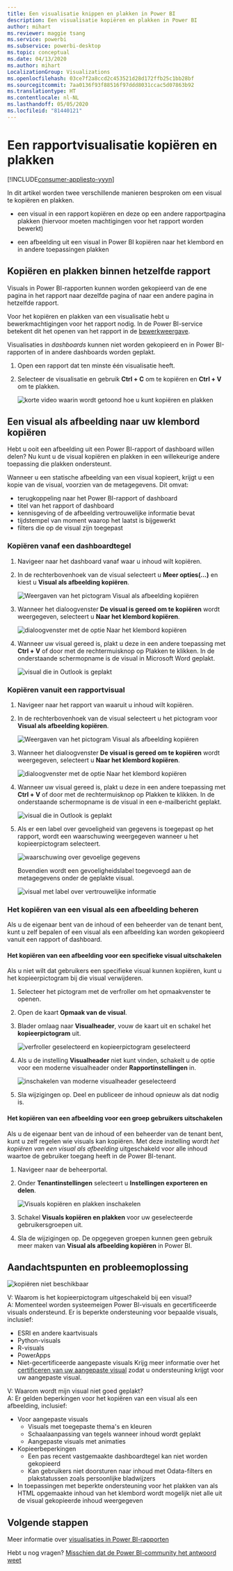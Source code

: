 ```yaml
---
title: Een visualisatie knippen en plakken in Power BI
description: Een visualisatie kopiëren en plakken in Power BI
author: mihart
ms.reviewer: maggie tsang
ms.service: powerbi
ms.subservice: powerbi-desktop
ms.topic: conceptual
ms.date: 04/13/2020
ms.author: mihart
LocalizationGroup: Visualizations
ms.openlocfilehash: 03ce7f2a8ccd2c453521d28d172ffb25c1bb28bf
ms.sourcegitcommit: 7aa0136f93f88516f97ddd8031ccac5d07863b92
ms.translationtype: HT
ms.contentlocale: nl-NL
ms.lasthandoff: 05/05/2020
ms.locfileid: "81440121"
---
```

# <a name="copy-and-paste-a-report-visualization"></a>Een rapportvisualisatie kopiëren en plakken

[!INCLUDE[consumer-appliesto-yyyn](../includes/consumer-appliesto-yyyn.md)]

In dit artikel worden twee verschillende manieren besproken om een visual te kopiëren en plakken. 
* een visual in een rapport kopiëren en deze op een andere rapportpagina plakken (hiervoor moeten machtigingen voor het rapport worden bewerkt)

* een afbeelding uit een visual in Power BI kopiëren naar het klembord en in andere toepassingen plakken

## <a name="copy-and-paste-within-the-same-report"></a>Kopiëren en plakken binnen hetzelfde rapport
Visuals in Power BI-rapporten kunnen worden gekopieerd van de ene pagina in het rapport naar dezelfde pagina of naar een andere pagina in hetzelfde rapport. 

Voor het kopiëren en plakken van een visualisatie hebt u bewerkmachtigingen voor het rapport nodig. In de Power BI-service betekent dit het openen van het rapport in de [bewerkweergave](../consumer/end-user-reading-view.md). 

Visualisaties in *dashboards* kunnen niet worden gekopieerd en in Power BI-rapporten of in andere dashboards worden geplakt.

1. Open een rapport dat ten minste één visualisatie heeft.  

2. Selecteer de visualisatie en gebruik **Ctrl + C** om te kopiëren en **Ctrl + V** om te plakken.      

   ![korte video waarin wordt getoond hoe u kunt kopiëren en plakken](media/power-bi-visualization-copy-paste/copypasteviznew.gif)


## <a name="copy-a-visual-as-an-image-to-your-clipboard"></a>Een visual als afbeelding naar uw klembord kopiëren

Hebt u ooit een afbeelding uit een Power BI-rapport of dashboard willen delen? Nu kunt u de visual kopiëren en plakken in een willekeurige andere toepassing die plakken ondersteunt. 

Wanneer u een statische afbeelding van een visual kopieert, krijgt u een kopie van de visual, voorzien van de metagegevens. Dit omvat:
* terugkoppeling naar het Power BI-rapport of dashboard
* titel van het rapport of dashboard
* kennisgeving of de afbeelding vertrouwelijke informatie bevat
* tijdstempel van moment waarop het laatst is bijgewerkt
* filters die op de visual zijn toegepast

### <a name="copy-from-a-dashboard-tile"></a>Kopiëren vanaf een dashboardtegel

1. Navigeer naar het dashboard vanaf waar u inhoud wilt kopiëren.

2. In de rechterbovenhoek van de visual selecteert u **Meer opties(...)** en kiest u **Visual als afbeelding kopiëren**. 

    ![Weergaven van het pictogram Visual als afbeelding kopiëren](media/power-bi-visualization-copy-paste/power-bi-copy-dashboard.png)

3. Wanneer het dialoogvenster **De visual is gereed om te kopiëren** wordt weergegeven, selecteert u **Naar het klembord kopiëren**.

    ![dialoogvenster met de optie Naar het klembord kopiëren](media/power-bi-visualization-copy-paste/power-bi-copied.png)

4. Wanneer uw visual gereed is, plakt u deze in een andere toepassing met **Ctrl + V** of door met de rechtermuisknop op Plakken te klikken. In de onderstaande schermopname is de visual in Microsoft Word geplakt. 

    ![visual die in Outlook is geplakt](media/power-bi-visualization-copy-paste/power-bi-paste-word.png)

### <a name="copy-from-a-report-visual"></a>Kopiëren vanuit een rapportvisual 

1. Navigeer naar het rapport van waaruit u inhoud wilt kopiëren.

2. In de rechterbovenhoek van de visual selecteert u het pictogram voor **Visual als afbeelding kopiëren**. 

    ![Weergaven van het pictogram Visual als afbeelding kopiëren](media/power-bi-visualization-copy-paste/power-bi-copy-icon.png)

3. Wanneer het dialoogvenster **De visual is gereed om te kopiëren** wordt weergegeven, selecteert u **Naar het klembord kopiëren**.

    ![dialoogvenster met de optie Naar het klembord kopiëren](media/power-bi-visualization-copy-paste/power-bi-copied.png)


4. Wanneer uw visual gereed is, plakt u deze in een andere toepassing met **Ctrl + V** of door met de rechtermuisknop op Plakken te klikken. In de onderstaande schermopname is de visual in een e-mailbericht geplakt.

    ![visual die in Outlook is geplakt](media/power-bi-visualization-copy-paste/power-bi-copy-email.png)

5. Als er een label over gevoeligheid van gegevens is toegepast op het rapport, wordt een waarschuwing weergegeven wanneer u het kopieerpictogram selecteert.  

    ![waarschuwing over gevoelige gegevens](media/power-bi-visualization-copy-paste/power-bi-sensitive.png)

    Bovendien wordt een gevoeligheidslabel toegevoegd aan de metagegevens onder de geplakte visual. 

    ![visual met label over vertrouwelijke informatie](media/power-bi-visualization-copy-paste/power-bi-confidential.png)

### <a name="manage-use-of-copying-a-visual-as-an-image"></a>Het kopiëren van een visual als een afbeelding beheren
Als u de eigenaar bent van de inhoud of een beheerder van de tenant bent, kunt u zelf bepalen of een visual als een afbeelding kan worden gekopieerd vanuit een rapport of dashboard.

#### <a name="disable-copy-as-an-image-for-a-specific-visual"></a>Het kopiëren van een afbeelding voor een specifieke visual uitschakelen
Als u niet wilt dat gebruikers een specifieke visual kunnen kopiëren, kunt u het kopieerpictogram bij die visual verwijderen.
1. Selecteer het pictogram met de verfroller om het opmaakvenster te openen. 

1. Open de kaart **Opmaak van de visual**.
1. Blader omlaag naar **Visualheader**, vouw de kaart uit en schakel het **kopieerpictogram** uit.

    ![verfroller geselecteerd en kopieerpictogram geselecteerd](media/power-bi-visualization-copy-paste/power-bi-visual-header.png)

1. Als u de instelling **Visualheader** niet kunt vinden, schakelt u de optie voor een moderne visualheader onder **Rapportinstellingen** in. 

    ![inschakelen van moderne visualheader geselecteerd](media/power-bi-visualization-copy-paste/power-bi-use-modern.png)

1. Sla wijzigingen op. Deel en publiceer de inhoud opnieuw als dat nodig is.

#### <a name="disable-copy-as-an-image-for-a-group-of-users"></a>Het kopiëren van een afbeelding voor een groep gebruikers uitschakelen

Als u de eigenaar bent van de inhoud of een beheerder van de tenant bent, kunt u zelf regelen wie visuals kan kopiëren. Met deze instelling wordt *het kopiëren van een visual als afbeelding* uitgeschakeld voor alle inhoud waartoe de gebruiker toegang heeft in de Power BI-tenant.
  
1. Navigeer naar de beheerportal.

1. Onder **Tenantinstellingen** selecteert u **Instellingen exporteren en delen**. 

    ![Visuals kopiëren en plakken inschakelen](media/power-bi-visualization-copy-paste/power-bi-enable.png)

1. Schakel **Visuals kopiëren en plakken** voor uw geselecteerde gebruikersgroepen uit. 

1. Sla de wijzigingen op. De opgegeven groepen kunnen geen gebruik meer maken van **Visual als afbeelding kopiëren** in Power BI. 
  

## <a name="considerations-and-troubleshooting"></a>Aandachtspunten en probleemoplossing

   ![kopiëren niet beschikbaar](media/power-bi-visualization-copy-paste/power-bi-copy-grey.png)


V: Waarom is het kopieerpictogram uitgeschakeld bij een visual?    
A: Momenteel worden systeemeigen Power BI-visuals en gecertificeerde visuals ondersteund. Er is beperkte ondersteuning voor bepaalde visuals, inclusief: 
- ESRI en andere kaartvisuals 
- Python-visuals 
- R-visuals 
- PowerApps 
- Niet-gecertificeerde aangepaste visuals Krijg meer informatie over het [certificeren van uw aangepaste visual](../developer/visuals/power-bi-custom-visuals-certified.md) zodat u ondersteuning krijgt voor uw aangepaste visual. 


V: Waarom wordt mijn visual niet goed geplakt?    
A: Er gelden beperkingen voor het kopiëren van een visual als een afbeelding, inclusief: 
- Voor aangepaste visuals 
    - Visuals met toegepaste thema's en kleuren 
    - Schaalaanpassing van tegels wanneer inhoud wordt geplakt 
    - Aangepaste visuals met animaties 
- Kopieerbeperkingen 
    - Een pas recent vastgemaakte dashboardtegel kan niet worden gekopieerd 
    - Kan gebruikers niet doorsturen naar inhoud met Odata-filters en plakstatussen zoals persoonlijke bladwijzers 
- In toepassingen met beperkte ondersteuning voor het plakken van als HTML opgemaakte inhoud van het klembord wordt mogelijk niet alle uit de visual gekopieerde inhoud weergegeven 



## <a name="next-steps"></a>Volgende stappen
Meer informatie over [visualisaties in Power BI-rapporten](power-bi-report-visualizations.md)

Hebt u nog vragen? [Misschien dat de Power BI-community het antwoord weet](https://community.powerbi.com/)

